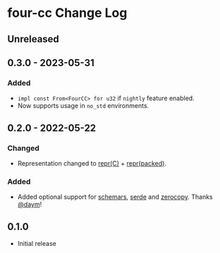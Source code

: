 # four-cc Change Log

## Unreleased

## 0.3.0 - 2023-05-31

### Added

 - `impl const From<FourCC> for u32` if `nightly` feature enabled.
- Now supports usage in `no_std` environments.

## 0.2.0 - 2022-05-22

### Changed

 - Representation changed to [repr(C)](https://doc.rust-lang.org/nomicon/other-reprs.html#reprc) +
   [repr(packed)](https://doc.rust-lang.org/nomicon/other-reprs.html#reprpacked).

### Added

- Added optional support for
  [schemars](https://docs.rs/schemars/latest/schemars/),
  [serde](https://docs.rs/serde/latest/serde/) and
  [zerocopy](https://docs.rs/zerocopy/latest/zerocopy/).  Thanks [@daym](https://github.com/daym)!

## 0.1.0

 - Initial release
